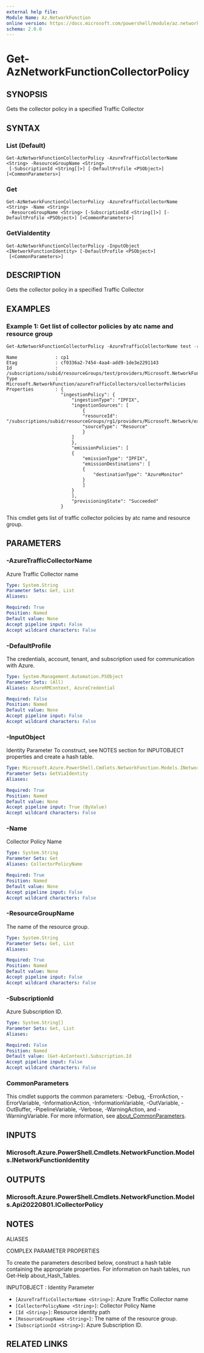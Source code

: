 ```yaml
---
external help file:
Module Name: Az.NetworkFunction
online version: https://docs.microsoft.com/powershell/module/az.networkfunction/get-aznetworkfunctioncollectorpolicy
schema: 2.0.0
---
```


# Get-AzNetworkFunctionCollectorPolicy

## SYNOPSIS
Gets the collector policy in a specified Traffic Collector

## SYNTAX

### List (Default)
```
Get-AzNetworkFunctionCollectorPolicy -AzureTrafficCollectorName <String> -ResourceGroupName <String>
 [-SubscriptionId <String[]>] [-DefaultProfile <PSObject>] [<CommonParameters>]
```

### Get
```
Get-AzNetworkFunctionCollectorPolicy -AzureTrafficCollectorName <String> -Name <String>
 -ResourceGroupName <String> [-SubscriptionId <String[]>] [-DefaultProfile <PSObject>] [<CommonParameters>]
```

### GetViaIdentity
```
Get-AzNetworkFunctionCollectorPolicy -InputObject <INetworkFunctionIdentity> [-DefaultProfile <PSObject>]
 [<CommonParameters>]
```

## DESCRIPTION
Gets the collector policy in a specified Traffic Collector

## EXAMPLES

### Example 1: Get list of collector policies by atc name and resource group
```powershell
Get-AzNetworkFunctionCollectorPolicy -AzureTrafficCollectorName test -resourcegroupname test | Format-List
```

```output
Name              : cp1
Etag              : cf0336a2-7454-4aa4-add9-1de3e2291143
Id                : /subscriptions/subid/resourceGroups/test/providers/Microsoft.NetworkFunction/azureTrafficCollectors/test/collectorPolicies/cp1
Type              : Microsoft.NetworkFunction/azureTrafficCollectors/collectorPolicies
Properties        : {
                    "ingestionPolicy": {
                        "ingestionType": "IPFIX",
                        "ingestionSources": [
                            {
                            "resourceId": "/subscriptions/subid/resourceGroups/rg1/providers/Microsoft.Network/expressRouteCircuits/circuitName",
                            "sourceType": "Resource"
                            }
                        ]
                        },
                        "emissionPolicies": [
                        {
                            "emissionType": "IPFIX",
                            "emissionDestinations": [
                            {
                                "destinationType": "AzureMonitor"
                            }
                            ]
                        }
                        ],
                        "provisioningState": "Succeeded"
                    }
```

This cmdlet gets list of traffic collector policies by atc name and resource group.

## PARAMETERS

### -AzureTrafficCollectorName
Azure Traffic Collector name

```yaml
Type: System.String
Parameter Sets: Get, List
Aliases:

Required: True
Position: Named
Default value: None
Accept pipeline input: False
Accept wildcard characters: False
```

### -DefaultProfile
The credentials, account, tenant, and subscription used for communication with Azure.

```yaml
Type: System.Management.Automation.PSObject
Parameter Sets: (All)
Aliases: AzureRMContext, AzureCredential

Required: False
Position: Named
Default value: None
Accept pipeline input: False
Accept wildcard characters: False
```

### -InputObject
Identity Parameter
To construct, see NOTES section for INPUTOBJECT properties and create a hash table.

```yaml
Type: Microsoft.Azure.PowerShell.Cmdlets.NetworkFunction.Models.INetworkFunctionIdentity
Parameter Sets: GetViaIdentity
Aliases:

Required: True
Position: Named
Default value: None
Accept pipeline input: True (ByValue)
Accept wildcard characters: False
```

### -Name
Collector Policy Name

```yaml
Type: System.String
Parameter Sets: Get
Aliases: CollectorPolicyName

Required: True
Position: Named
Default value: None
Accept pipeline input: False
Accept wildcard characters: False
```

### -ResourceGroupName
The name of the resource group.

```yaml
Type: System.String
Parameter Sets: Get, List
Aliases:

Required: True
Position: Named
Default value: None
Accept pipeline input: False
Accept wildcard characters: False
```

### -SubscriptionId
Azure Subscription ID.

```yaml
Type: System.String[]
Parameter Sets: Get, List
Aliases:

Required: False
Position: Named
Default value: (Get-AzContext).Subscription.Id
Accept pipeline input: False
Accept wildcard characters: False
```

### CommonParameters
This cmdlet supports the common parameters: -Debug, -ErrorAction, -ErrorVariable, -InformationAction, -InformationVariable, -OutVariable, -OutBuffer, -PipelineVariable, -Verbose, -WarningAction, and -WarningVariable. For more information, see [about_CommonParameters](http://go.microsoft.com/fwlink/?LinkID=113216).

## INPUTS

### Microsoft.Azure.PowerShell.Cmdlets.NetworkFunction.Models.INetworkFunctionIdentity

## OUTPUTS

### Microsoft.Azure.PowerShell.Cmdlets.NetworkFunction.Models.Api20220801.ICollectorPolicy

## NOTES

ALIASES

COMPLEX PARAMETER PROPERTIES

To create the parameters described below, construct a hash table containing the appropriate properties. For information on hash tables, run Get-Help about_Hash_Tables.


INPUTOBJECT <INetworkFunctionIdentity>: Identity Parameter
  - `[AzureTrafficCollectorName <String>]`: Azure Traffic Collector name
  - `[CollectorPolicyName <String>]`: Collector Policy Name
  - `[Id <String>]`: Resource identity path
  - `[ResourceGroupName <String>]`: The name of the resource group.
  - `[SubscriptionId <String>]`: Azure Subscription ID.

## RELATED LINKS

